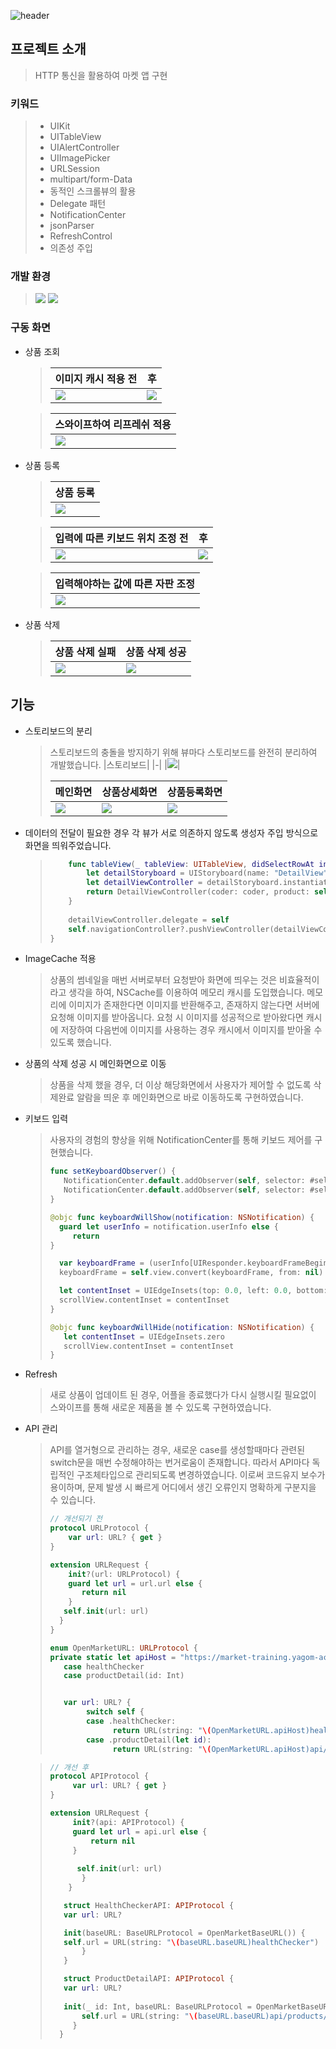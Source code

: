 ![header](https://capsule-render.vercel.app/api?type=waving&color=gradient&width=100%&height=300&section=header&text=Mini-Market&fontSize=90&descAlignY=70)


## 프로젝트 소개
>HTTP 통신을 활용하여 마켓 앱 구현

### 키워드
> - UIKit
>- UITableView
>- UIAlertController
>- UIImagePicker
>- URLSession
>- multipart/form-Data
>- 동적인 스크롤뷰의 활용
>- Delegate 패턴
>- NotificationCenter
>- jsonParser
>- RefreshControl
>- 의존성 주입
### 개발 환경
> ![](https://img.shields.io/badge/Xcode-13.2.1-blue) ![](https://img.shields.io/badge/Swift-5.5-orange) 

### 구동 화면
- 상품 조회
    >| 이미지 캐시 적용 전| 후 |
    >| - | - |
    >| ![](https://i.imgur.com/mhUsNT1.gif) | ![](https://i.imgur.com/6ho5hXH.gif) |
    

    
    
    
    >|스와이프하여 리프레쉬 적용|
    >|-|
    >| <img src="https://i.imgur.com/81Zq0h2.gif">|




- 상품 등록

    >|상품 등록|
    >|-|
    >|![](https://i.imgur.com/E1c625x.gif)|
    

    >|입력에 따른 키보드 위치 조정 전| 후 |
    >| - | - |
    >| ![](https://i.imgur.com/f03jzbe.gif) | ![](https://i.imgur.com/YwEvEmw.gif) |
    
    
    
    >|입력해야하는 값에 따른 자판 조정 |
    >|-|
    >|![](https://i.imgur.com/kTUUqyt.gif)|
    

- 상품 삭제
    
    >|상품 삭제 실패| 상품 삭제 성공 |
    >| - | - | 
    >| ![](https://i.imgur.com/JTLkbI8.gif) | ![](https://i.imgur.com/7wrZ96u.gif) |

    

## 기능

-  스토리보드의 분리
     > 스토리보드의 충돌을 방지하기 위해 뷰마다 스토리보드를 완전히 분리하여 개발했습니다.
     > |스토리보드|
     > |-|
     > |![](https://i.imgur.com/yC52q34.png)|
     >     
     >    |메인화면|상품상세화면|상품등록화면|
     >    |-|-|-|
     >    |<img src=https://i.imgur.com/2wV2XSt.png>|![](https://i.imgur.com/QJX4UVk.png)|![](https://i.imgur.com/z5Jt8TM.png)



- 데이터의 전달이 필요한 경우 각 뷰가 서로 의존하지 않도록 생성자 주입 방식으로 화면을 띄워주었습니다.
    >    ```swift
    >        func tableView(_ tableView: UITableView, didSelectRowAt indexPath: IndexPath) {
    >            let detailStoryboard = UIStoryboard(name: "DetailView", bundle: nil)
    >            let detailViewController = detailStoryboard.instantiateViewController(identifier: "DetailViewController") { coder in
    >            return DetailViewController(coder: coder, product: self.products?[indexPath.row])
    >        }
    >        
    >        detailViewController.delegate = self
    >        self.navigationController?.pushViewController(detailViewController, animated: true)
    >    }
    > ```

- ImageCache 적용
    > 상품의 썸네일을 매번 서버로부터 요청받아 화면에 띄우는 것은 비효율적이라고 생각을 하여, NSCache를 이용하여 메모리 캐시를 도입했습니다. 메모리에 이미지가 존재한다면 이미지를 반환해주고, 존재하지 않는다면 서버에 요청해 이미지를 받아옵니다. 요청 시 이미지를 성공적으로 받아왔다면 캐시에 저장하여 다음번에 이미지를 사용하는 경우 캐시에서 이미지를 받아올 수 있도록 했습니다.

- 상품의 삭제 성공 시 메인화면으로 이동
    > 상품을 삭제 했을 경우, 더 이상 해당화면에서 사용자가 제어할 수 없도록 삭제완료 알람을 띄운 후 메인화면으로 바로 이동하도록 구현하였습니다.

- 키보드 입력
    > 사용자의 경험의 향상을 위해 NotificationCenter를 통해 키보드 제어를 구현했습니다.
    > ```swift
    > func setKeyboardObserver() {
    >    NotificationCenter.default.addObserver(self, selector: #selector(keyboardWillShow), name: UIResponder.keyboardWillShowNotification, object: nil)
    >    NotificationCenter.default.addObserver(self, selector: #selector(keyboardWillHide), name: UIResponder.keyboardWillHideNotification, object: nil)
    >}
    >
    > @objc func keyboardWillShow(notification: NSNotification) {
    >   guard let userInfo = notification.userInfo else {
    >      return
    > }
    > 
    >   var keyboardFrame = (userInfo[UIResponder.keyboardFrameBeginUserInfoKey] as! NSValue).cgRectValue
    >   keyboardFrame = self.view.convert(keyboardFrame, from: nil)
    >
    >   let contentInset = UIEdgeInsets(top: 0.0, left: 0.0, bottom: keyboardFrame.size.height, right: 0.0)
    >   scrollView.contentInset = contentInset
    > }
    >
    > @objc func keyboardWillHide(notification: NSNotification) {
    >    let contentInset = UIEdgeInsets.zero
    >    scrollView.contentInset = contentInset
    > }

- Refresh
    > 새로 상품이 업데이트 된 경우, 어플을 종료했다가 다시 실행시킬 필요없이 스와이프를 통해 새로운 제품을 볼 수 있도록 구현하였습니다.

- API 관리
    > API를 열거형으로 관리하는 경우, 새로운 case를 생성할때마다 관련된 switch문을 매번 수정해야하는 번거로움이 존재합니다. 따라서 API마다 독립적인 구조체타입으로 관리되도록 변경하였습니다. 이로써 코드유지 보수가 용이하며, 문제 발생 시 빠르게 어디에서 생긴 오류인지 명확하게 구분지을 수 있습니다. 
    > ```swift
    > // 개선되기 전
    > protocol URLProtocol {  
    >     var url: URL? { get }
    > }
    >
    > extension URLRequest {
    >     init?(url: URLProtocol) {
    >     guard let url = url.url else {
    >        return nil
    >     }
    >    self.init(url: url)
    >   }
    > }
    >
    > enum OpenMarketURL: URLProtocol {   
    > private static let apiHost = "https://market-training.yagom-academy.kr/"
    >    case healthChecker
    >    case productDetail(id: Int)
    > 
    > 
    >    var url: URL? {
    >         switch self {
    >         case .healthChecker:
    >               return URL(string: "\(OpenMarketURL.apiHost)healthChecker")
    >         case .productDetail(let id):
    >               return URL(string: "\(OpenMarketURL.apiHost)api/products/\(id)")
    > ```              


    > ```swift
    > // 개선 후
    > protocol APIProtocol {
    >      var url: URL? { get }
    > }
    >
    > extension URLRequest {
    >      init?(api: APIProtocol) {
    >      guard let url = api.url else {
    >          return nil
    >      }
    >    
    >       self.init(url: url) 
    >        }
    >     }
    >
    >    struct HealthCheckerAPI: APIProtocol {
    >    var url: URL?
    >
    >    init(baseURL: BaseURLProtocol = OpenMarketBaseURL()) {
    >    self.url = URL(string: "\(baseURL.baseURL)healthChecker")
    >        }
    >    }
    >
    >    struct ProductDetailAPI: APIProtocol {
    >    var url: URL?
    >    
    >    init(_ id: Int, baseURL: BaseURLProtocol = OpenMarketBaseURL()) {
    >        self.url = URL(string: "\(baseURL.baseURL)api/products/\(id)")
    >      }
    >   }
    >   ```

